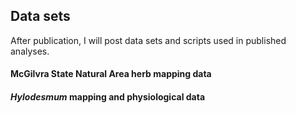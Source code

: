 ## Data sets

After publication, I will post data sets and scripts used in published analyses.

#### McGilvra State Natural Area herb mapping data

#### *Hylodesmum* mapping and physiological data
